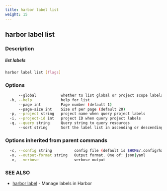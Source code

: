 ```yaml
---
title: harbor label list
weight: 15
---
```

## harbor label list

### Description

##### list labels

```sh
harbor label list [flags]
```

### Options

```sh
      --global           whether to list global or project scope labels. (default scope is global)
  -h, --help             help for list
      --page int         Page number (default 1)
      --page-size int    Size of per page (default 20)
  -p, --project string   project name when query project labels
  -i, --project-id int   project ID when query project labels
  -q, --query string     Query string to query resources
      --sort string      Sort the label list in ascending or descending order
```

### Options inherited from parent commands

```sh
  -c, --config string          config file (default is $HOME/.config/harbor-cli/config.yaml)
  -o, --output-format string   Output format. One of: json|yaml
  -v, --verbose                verbose output
```

### SEE ALSO

* [harbor label](harbor-label.md)	 - Manage labels in Harbor

